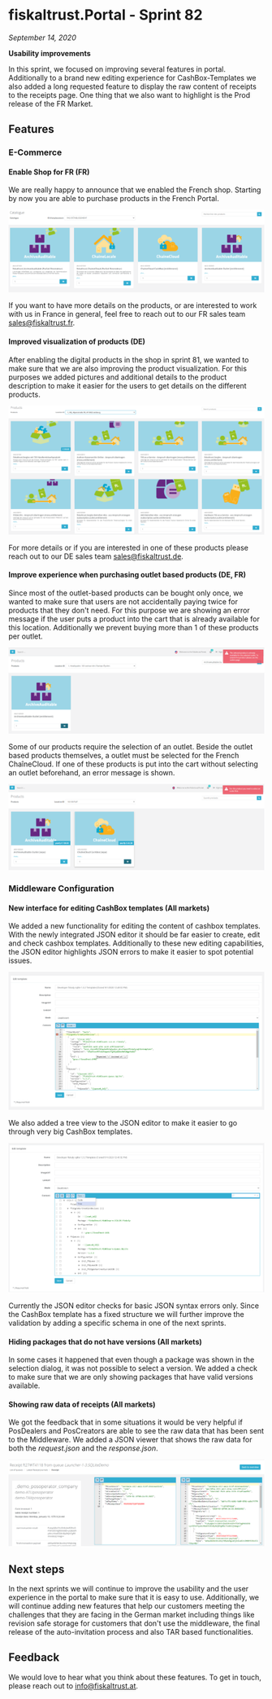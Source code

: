 # fiskaltrust.Portal - Sprint 82
_September 14, 2020_

**Usability improvements**

In this sprint, we focused on improving several features in portal. Additionally to a brand new editing experience for CashBox-Templates we also added a long requested feature to display the raw content of receipts to the receipts page. One thing that we also want to highlight is the Prod release of the FR Market.

## Features

### E-Commerce

#### Enable Shop for FR (FR)

We are really happy to announce that we enabled the French shop. Starting by now you are able to purchase products in the French Portal. 

![fr-shop-products](images/sprint-82/fr-shop-products.png)

If you want to have more details on the products, or are interested to work with us in France in general, feel free to reach out to our FR sales team [sales@fiskaltrust.fr](mailto:sales@fiskaltrust.fr).

#### Improved visualization of products  (DE)

After enabling the digital products in the shop in sprint 81, we wanted to make sure that we are also improving the product visualization. For this purposes we added pictures and additional details to the product description to make it easier for the users to get details on the different products.

![fr-shop-products](images/sprint-82/de-shop-products.png)

For more details or if you are interested in one of these products please reach out to our DE sales team [sales@fiskaltrust.de](mailto:sales@fiskaltrust.de).


#### Improve experience when purchasing outlet based products (DE, FR)

Since most of the outlet-based products can be bought only once, we wanted to make sure that users are not accidentally paying twice for products that they don't need. For this purpose we are showing an error message if the user puts a product into the cart that is already available for this location. Additionally we prevent buying more than 1 of these products per outlet. 

![already-purchasesd-product-shop](images/sprint-82/already-purchasesd-product-shop.png)

Some of our products require the selection of an outlet. Beside the outlet based products themselves, a outlet must be selected for the French ChaîneCloud. If one of these products is put into the cart without selecting an outlet beforehand, an error message is shown.

![no-outlet-selected-shop](images/sprint-82/no-outlet-selected-shop.png)


### Middleware Configuration

#### New interface for editing CashBox templates (All markets)

We added a new functionality for editing the content of cashbox templates. With the newly integrated JSON editor it should be far easier to create, edit and check cashbox templates. Additionally to these new editing capabilities, the JSON editor highlights JSON errors to make it easier to spot potential issues.

![template-code-editor-code-view](images/sprint-82/template-code-editor-code-view.png)

We also added a tree view to the JSON editor to make it easier to go through very big CashBox templates.

![template-code-editor-tree-view](images/sprint-82/template-code-editor-tree-view.png)

Currently the JSON editor checks for basic JSON syntax errors only. Since the CashBox template has a fixed structure we will further improve the validation by adding a specific schema in one of the next sprints. 

#### Hiding packages that do not have versions (All markets)

In some cases it happened that even though a package was shown in the selection dialog, it was not possible to select a version. We added a check to make sure that we are only showing packages that have valid versions available.

#### Showing raw data of receipts (All markets)

We got the feedback that in some situations it would be very helpful if PosDealers and PosCreators are able to see the raw data that has been sent to the Middleware. We added a JSON viewer that shows the raw data for both the _request.json_ and the _response.json_.

![receipt-view-raw-data](images/sprint-82/receipt-view-raw-data.png)

## Next steps
In the next sprints we will continue to improve the usability and the user experience in the portal to make sure that it is easy to use. Additionally, we will continue adding new features that help our customers meeting the challenges that they are facing in the German market including things like revision safe storage for customers that don't use the middleware, the final release of the auto-invitation process and also TAR based functionalities.

## Feedback
We would love to hear what you think about these features. To get in touch, please reach out to [info@fiskaltrust.at](mailto:info@fiskaltrust.at).